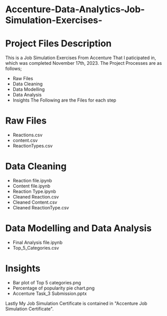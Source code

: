 # Accenture-Data-Analytics-Job-Simulation-Exercises-
# Project Files Description
This is a Job Simulation Exercises From Accenture That I paticipated in, which was completed November 17th, 2023. The Project Processes are as follows;
 * Raw Files 
 * Data Cleaning 
 * Data Modelling
 * Data Analysis 
 * Insights 
The Following are the Files for each step
  # Raw Files
   * Reactions.csv
   * content.csv
   * ReactionTypes.csv
  # Data Cleaning
   * Reaction file.ipynb
   * Content file.ipynb
   * Reaction Type.ipynb
   * Cleaned Reaction.csv
   * Cleaned Content.csv
   * Cleaned ReactionType.csv
  # Data Modelling and Data Analysis
   * Final Analysis file.ipynb
   * Top_5_Categories.csv
  # Insights
   * Bar plot of Top 5 categories.png
   * Percentage of popularity pie chart.png
   * Accenture Task_3 Submission.pptx

Lastly My Job Simulation Certificate is contained in "Accenture Job Simulation Certificate".
  
